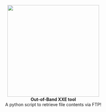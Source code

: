 <div align="center">
<img align="center" src="https://github.com/sxcurity/230-OOB/raw/master/logo.png" height="300">
</div>
<div align="center">
<b>Out-of-Band XXE tool</b>
<br/>
A python script to retrieve file contents via FTP! 
<br/>
<br/>
